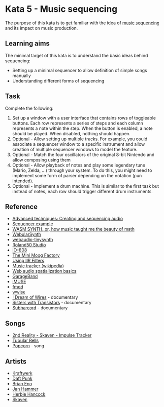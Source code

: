 # Kata 5 - Music sequencing

The purpose of this kata is to get familiar with the idea of [music sequencing](https://en.wikipedia.org/wiki/Music_sequencer) and its impact on music production.

## Learning aims

The minimal target of this kata is to understand the basic ideas behind sequencing:

* Setting up a minimal sequencer to allow definition of simple songs manually
* Understanding different forms of sequencing

## Task

Complete the following:

1. Set up a window with a user interface that contains rows of toggleable buttons. Each row represents a series of steps and each column represents a note within the step. When the button is enabled, a note should be played. When disabled, nothing should happen.
2. Optional - Allow setting up multiple tracks. For example, you could associate a sequencer window to a specific instrument and allow creation of multiple sequencer windows to model the feature.
3. Optional - Match the four oscillators of the original 8-bit Nintendo and allow composing using them
4. Optional - Allow playback of notes and play some legendary tune (Mario, Zelda, ...) through your system. To do this, you might need to implement some form of parser depending on the notation (pun intended).
5. Optional - Implement a drum machine. This is similar to the first task but instead of notes, each row should trigger different drum instruments.

## Reference

* [Advanced techniques: Creating and sequencing audio](https://developer.mozilla.org/en-US/docs/Web/API/Web_Audio_API/Advanced_techniques)
* [Sequencer example](https://jonoliver.codes/sequencer/)
* [WASM SYNTH, or, how music taught me the beauty of math](https://proofinprogress.com/posts/2020-02-19/wasm-synth.html)
* [WebularSynth](https://github.com/cantastage/webular-synth)
* [webaudio-tinysynth](https://g200kg.github.io/webaudio-tinysynth/)
* [Roland50 Studio](https://roland50.studio/)
* [iO-808](https://io808.com/)
* [The Mini Moog Factory](https://www.moogmusic.com/news/celebrate-our-70th-anniversary-and-bobs-birthday-new-virtual-experience)
* [Using IIR Filters](https://developer.mozilla.org/en-US/docs/Web/API/Web_Audio_API/Using_IIR_filters)
* [Music tracker (wikipedia)](https://en.wikipedia.org/wiki/Music_tracker)
* [Web audio spatialization basics](https://developer.mozilla.org/en-US/docs/Web/API/Web_Audio_API/Web_audio_spatialization_basics)
* [GarageBand](https://www.apple.com/mac/garageband/)
* [iMUSE](https://en.wikipedia.org/wiki/IMUSE)
* [fmod](https://www.fmod.com/)
* [wwise](https://en.wikipedia.org/wiki/Audiokinetic_Wwise)
* [I Dream of Wires](https://www.imdb.com/title/tt3636334/) - documentary
* [Sisters with Transistors](https://www.imdb.com/title/tt6744250/) - documentary
* [Subharcord](https://www.imdb.com/title/tt19244906/) - documentary

## Songs

* [2nd Reality - Skaven - Impulse Tracker](https://www.youtube.com/watch?v=cpNGBzd2SLE)
* [Tubular Bells](https://en.m.wikipedia.org/wiki/Tubular_Bells)
* [Popcorn](https://en.m.wikipedia.org/wiki/Popcorn_(instrumental)) - song

## Artists

* [Kraftwerk](https://en.m.wikipedia.org/wiki/Kraftwerk)
* [Daft Punk](https://en.wikipedia.org/wiki/Daft_Punk)
* [Brian Eno](https://en.m.wikipedia.org/wiki/Brian_Eno)
* [Jan Hammer](https://en.m.wikipedia.org/wiki/Jan_Hammer)
* [Herbie Hancock](https://en.m.wikipedia.org/wiki/Herbie_Hancock)
* [Skaven](https://www.mikseri.net/artists/skaven.33783.php?displ_lang=en)
